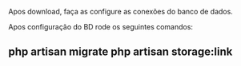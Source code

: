 Apos download, faça as configure as conexões do banco de dados.

Apos configuração do BD rode os seguintes comandos:

php artisan migrate
php artisan storage:link
-------